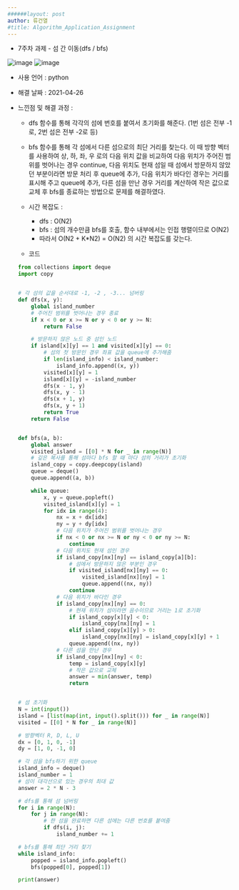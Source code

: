 ```yaml
---
######layout: post
author: 류건열
#title: Algorithm_Application_Assignment
---
```



+  7주차 과제 - 섬 간 이동(dfs / bfs)
    

![image](https://user-images.githubusercontent.com/34560965/116008698-cce3ae80-a650-11eb-826a-02b45a1226a6.png)
![image](https://user-images.githubusercontent.com/34560965/116008699-cead7200-a650-11eb-8616-2429fd358237.png)
 


- 사용 언어 : python

- 해결 날짜 : 2021-04-26

- 느낀점 및 해결 과정 : 

    -	dfs 함수를 통해 각각의 섬에 번호를 붙여서 초기화를 해준다. (1번 섬은 전부 -1로, 2번 섬은 전부 -2로 등)
    -	bfs 함수를 통해 각 섬에서 다른 섬으로의 최단 거리를 찾는다.
    이 때 방향 벡터를 사용하여 상, 하, 좌, 우 로의 다음 위치 값을 비교하여 다음 위치가 주어진 범위를 벗어나는 경우 continue, 다음 위치도 현재 섬일 때 섬에서 방문하지 않았던 부분이라면 방문 처리 후 queue에 추가, 다음 위치가 바다인 경우는 거리를 표시해 주고 queue에 추가, 다른 섬을 만난 경우 거리를 계산하여 작은 값으로 교체 후 bfs를 종료하는 방법으로 문제를 해결하였다.



    - 시간 복잡도 : 

        -	dfs : O(N2)
        -	bfs : 섬의 개수만큼 bfs를 호출, 함수 내부에서는 인접 행렬이므로 O(N2)
        -	따라서 O(N2 + K*N2) = O(N2) 의 시간 복잡도를 갖는다.


        

    - 코드	

    ```python
    from collections import deque
    import copy


    # 각 섬의 값을 순서대로 -1, -2 , -3... 넘버링
    def dfs(x, y):
        global island_number
        # 주어진 범위를 벗어나는 경우 종료
        if x < 0 or x >= N or y < 0 or y >= N:
            return False

        # 방문하지 않은 노드 중 섬인 노드
        if island[x][y] == 1 and visited[x][y] == 0:
            # 섬의 첫 방문인 경우 좌표 값을 queue에 추가해줌
            if len(island_info) < island_number:
                island_info.append((x, y))
            visited[x][y] = 1
            island[x][y] = -island_number
            dfs(x - 1, y)
            dfs(x, y - 1)
            dfs(x + 1, y)
            dfs(x, y + 1)
            return True
        return False


    def bfs(a, b):
        global answer
        visited_island = [[0] * N for _ in range(N)]
        # 깊은 복사를 통해 섬마다 bfs 할 때 마다 섬의 거리가 초기화
        island_copy = copy.deepcopy(island)
        queue = deque()
        queue.append((a, b))

        while queue:
            x, y = queue.popleft()
            visited_island[x][y] = 1
            for idx in range(4):
                nx = x + dx[idx]
                ny = y + dy[idx]
                # 다음 위치가 주어진 범위를 벗어나는 경우
                if nx < 0 or nx >= N or ny < 0 or ny >= N:
                    continue
                # 다음 위치도 현재 섬인 경우
                if island_copy[nx][ny] == island_copy[a][b]:
                    # 섬에서 방문하지 않은 부분인 경우
                    if visited_island[nx][ny] == 0:
                        visited_island[nx][ny] = 1
                        queue.append((nx, ny))
                    continue
                # 다음 위치가 바다인 경우
                if island_copy[nx][ny] == 0:
                    # 현재 위치가 섬이라면 음수이므로 거리는 1로 초기화
                    if island_copy[x][y] < 0:
                        island_copy[nx][ny] = 1
                    elif island_copy[x][y] > 0:
                        island_copy[nx][ny] = island_copy[x][y] + 1
                    queue.append((nx, ny))
                # 다른 섬을 만난 경우
                if island_copy[nx][ny] < 0:
                    temp = island_copy[x][y]
                    # 작은 값으로 교체
                    answer = min(answer, temp)
                    return


    # 섬 초기화
    N = int(input())
    island = [list(map(int, input().split())) for _ in range(N)]
    visited = [[0] * N for _ in range(N)]

    # 방향벡터 R, D, L, U
    dx = [0, 1, 0, -1]
    dy = [1, 0, -1, 0]

    # 각 섬을 bfs하기 위한 queue
    island_info = deque()
    island_number = 1
    # 섬이 대각선으로 있는 경우의 최대 값
    answer = 2 * N - 3

    # dfs를 통해 섬 넘버링
    for i in range(N):
        for j in range(N):
            # 한 섬을 완료하면 다른 섬에는 다른 번호를 붙여줌
            if dfs(i, j):
                island_number += 1

    # bfs를 통해 최단 거리 찾기
    while island_info:
        popped = island_info.popleft()
        bfs(popped[0], popped[1])

    print(answer)

    ```
